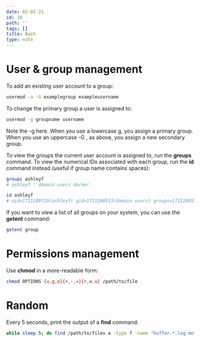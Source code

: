 ```yaml
---
date: 02-05-21
id: 18
path: ''
tags: []
title: Bash
type: note
---
```


# User  & group management



To add an existing user account to a group:

```bash
usermod -a -G examplegroup exampleusername
```

To change the primary group a user is assigned to:

```bash
usermod -g groupname username
```

Note the -g here. When you use a lowercase g, you assign a primary group. When you use an uppercase -G , as above, you assign a new secondary group.

To view the groups the current user account is assigned to, run the **groups** command. To view the numerical IDs associated with each group, run the **id** command instead (useful if group name contains spaces):

```bash
groups ashleyf
# ashleyf : domain users docker

id ashleyf
# uid=1711209719(ashleyf) gid=1711200513(domain users) groups=1711200513(domain users),998(docker)
```

If you want to view a list of all groups on your system, you can use the **getent** command:

```bash
getent group
```

# Permissions management

Use **chmod** in a more-readable form:

```bash
chmod OPTIONS {u,g,o}{+,-,=}{r,w,x} /path/to/file
```

# Random

Every 5 seconds, print the output of a **find** command:

```bash
while sleep 5; do find /path/to/files a -type f -name "buffer.*.log.meta" | wc -l; done
```